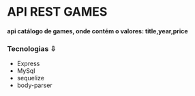 # API REST GAMES
#### api catálogo de games, onde contém o valores: **title**,**year**,**price**


### Tecnologias ⇩

- Express
- MySql
- sequelize
- body-parser
